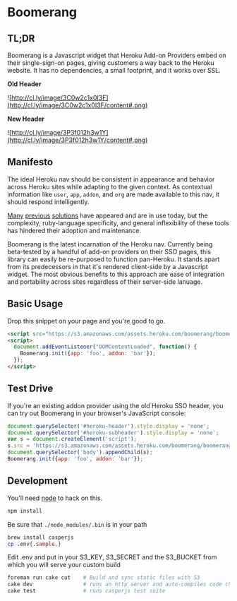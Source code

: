 # Boomerang

## TL;DR

Boomerang is a Javascript widget that Heroku Add-on Providers embed on their
single-sign-on pages, giving customers a way back to the Heroku website.
It has no dependencies, a small footprint, and it works over SSL.

**Old Header**

![http://cl.ly/image/3C0w2c1x0I3F](http://cl.ly/image/3C0w2c1x0I3F/content#.png)

**New Header**

![http://cl.ly/image/3P3f012h3w1Y](http://cl.ly/image/3P3f012h3w1Y/content#.png)

## Manifesto

The ideal Heroku nav should be consistent in appearance and behavior across Heroku sites
while adapting to the given context. As contextual information like `user`, `app`, `addon`, and `org`
are made available to this nav, it should respond intelligently.

[Many](https://github.com/heroku/heroku-nav)
[previous](https://github.com/heroku/fuji)
[solutions](https://github.com/heroku/fuji-sherpa) have appeared and are in use today, but the
complexity, ruby-language specificity, and general inflexibility of these tools has hindered
their adoption and maintenance.

Boomerang is the latest incarnation of the Heroku nav.
Currently being beta-tested by a handful of add-on providers on their SSO pages, this library
can easily be re-purposed to function pan-Heroku. It stands apart from its predecessors in that
it's rendered client-side by a Javascript widget. The most obvious benefits to this approach are
ease of integration and portability across sites regardless of their server-side lanuage.

## Basic Usage

Drop this snippet on your page and you're good to go.

```html
<script src="https://s3.amazonaws.com/assets.heroku.com/boomerang/boomerang.js"></script>
<script>
  document.addEventListener("DOMContentLoaded", function() {
    Boomerang.init({app: 'foo', addon: 'bar'});
  });
</script>
```

## Test Drive

If you're an existing addon provider using the old Heroku SSO header, you can try out
Boomerang in your browser's JavaScript console:

```js
document.querySelector('#heroku-header').style.display = 'none';
document.querySelector('#heroku-subheader').style.display = 'none';
var s = document.createElement('script');
s.src = 'https://s3.amazonaws.com/assets.heroku.com/boomerang/boomerang.js';
document.querySelector('body').appendChild(s);
Boomerang.init({app: 'foo', addon: 'bar'});
```

## Development

You'll need [node](http://nodejs.org/download/) to hack on this.

```bash
npm install
```
Be sure that ```./node_modules/.bin``` is in your path

```bash
brew install casperjs
cp .env{.sample,}
```
Edit .env and put in your S3_KEY, S3_SECRET and the S3_BUCKET from which you will serve your custom build

```bash
foreman run cake cut    # Build and sync static files with S3
cake dev                # runs an http server and auto-compiles code changes
cake test               # runs casperjs test suite
```


